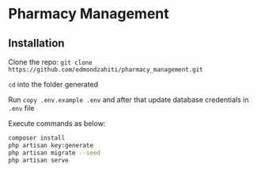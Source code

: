# Pharmacy Management

## Installation

Clone the repo: ``` git clone https://github.com/edmondzahiti/pharmacy_management.git ```

```cd``` into the folder generated

Run ```copy .env.example .env``` and after that update database credentials in ```.env``` file

Execute commands as below:

```sh 
composer install
php artisan key:generate
php artisan migrate --seed
php artisan serve
```
